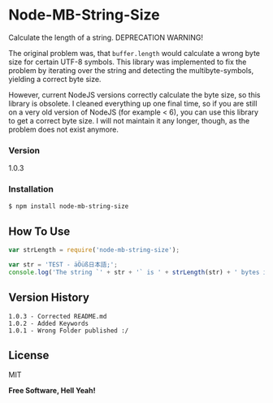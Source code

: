 # Node-MB-String-Size

Calculate the length of a string. DEPRECATION WARNING!

The original problem was, that `buffer.length` would calculate a wrong byte size for certain UTF-8 symbols.
This library was implemented to fix the problem by iterating over the string and detecting the multibyte-symbols, yielding a correct byte size.

However, current NodeJS versions correctly calculate the byte size, so this library is obsolete.
I cleaned everything up one final time, so if you are still on a very old version of NodeJS (for example < 6),
you can use this library to get a correct byte size. I will not maintain it any longer, though, as the problem does not exist anymore.

### Version
1.0.3

### Installation
```sh
$ npm install node-mb-string-size
```

How To Use
----

```js
var strLength = require('node-mb-string-size');

var str = 'TEST - äÖüß日本語;';
console.log('The string `' + str + '` is ' + strLength(str) + ' bytes in size.');
```

Version History
----

```undefined
1.0.3 - Corrected README.md
1.0.2 - Added Keywords
1.0.1 - Wrong Folder published :/
```

License
----

MIT

**Free Software, Hell Yeah!**
